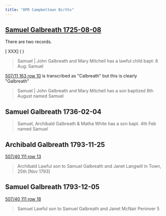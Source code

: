 ```yaml
---
title: "OPR Campbeltown Births"
---
```


## [Samuel Galbreath 1725-08-08](/people/galbreath-samuel-1724.md)

There are two records.

[ XXX] ( )

> Samuel | John Galbreath and Mary Mitchell has a lawful child bapt: 8 Aug: Samuel

[507/11 163 row 10](https://www.scotlandspeople.gov.uk/view-image/nrs_opr_records/5631688?image=163) is transcribed as "Calbreath" but this is clearly "Galbreath"

> Samuel | John Galbreath and Mary Mitchell has a son baptized 8th August named Samuel

## Samuel Galbreath 1736-02-04

> Samuel, Archibald Galbreath & Matha White has a son bapt. 4th Feb named Samuel 

## Archibald Galbreath 1793-11-25

[507/40 111 row 13](https://www.scotlandspeople.gov.uk/view-image/nrs_opr_records/2357780?image=111)

> Archibald Lawful son to Samuel Galbreath and Janet Langwill in Town, 25th [Nov 1793]

## Samuel Galbreath 1793-12-05

[507/40 111 row 18](https://www.scotlandspeople.gov.uk/view-image/nrs_opr_records/2357780?image=111)

> Samuel Lawful son to Samuel Galbreath and Janet McNair Peninver 5

